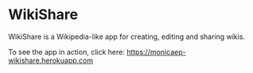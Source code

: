 # WikiShare

WikiShare is a Wikipedia-like app for creating, editing and sharing wikis.

To see the app in action, click here: https://monicaep-wikishare.herokuapp.com
